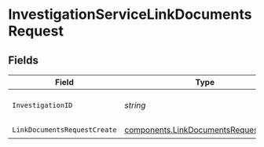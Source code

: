 # InvestigationServiceLinkDocumentsRequest


## Fields

| Field                                                                                          | Type                                                                                           | Required                                                                                       | Description                                                                                    | Example                                                                                        |
| ---------------------------------------------------------------------------------------------- | ---------------------------------------------------------------------------------------------- | ---------------------------------------------------------------------------------------------- | ---------------------------------------------------------------------------------------------- | ---------------------------------------------------------------------------------------------- |
| `InvestigationID`                                                                              | *string*                                                                                       | :heavy_check_mark:                                                                             | The investigation id.                                                                          | 01HEWVF4ZSNKYRP293J53ASJCJ                                                                     |
| `LinkDocumentsRequestCreate`                                                                   | [components.LinkDocumentsRequestCreate](../../models/components/linkdocumentsrequestcreate.md) | :heavy_check_mark:                                                                             | N/A                                                                                            |                                                                                                |
